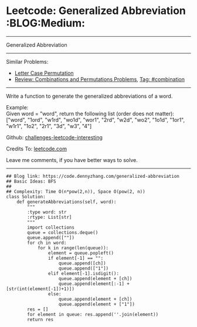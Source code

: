 # Leetcode: Generalized Abbreviation     :BLOG:Medium:


---

Generalized Abbreviation  

---

Similar Problems:  
-   [Letter Case Permutation](https://code.dennyzhang.com/letter-case-permutation)
-   [Review: Combinations and Permutations Problems](https://code.dennyzhang.com/review-combination), [Tag: #combination](https://code.dennyzhang.com/tag/combination)

---

Write a function to generate the generalized abbreviations of a word.  

Example:  
Given word = "word", return the following list (order does not matter):  
["word", "1ord", "w1rd", "wo1d", "wor1", "2rd", "w2d", "wo2", "1o1d", "1or1", "w1r1", "1o2", "2r1", "3d", "w3", "4"]  

Github: [challenges-leetcode-interesting](https://github.com/DennyZhang/challenges-leetcode-interesting/tree/master/generalized-abbreviation)  

Credits To: [leetcode.com](https://leetcode.com/problems/generalized-abbreviation/description/)  

Leave me comments, if you have better ways to solve.  

---

    ## Blog link: https://code.dennyzhang.com/generalized-abbreviation
    ## Basic Ideas: BFS
    ##
    ## Complexity: Time O(n*pow(2,n)), Space O(pow(2, n))
    class Solution:
        def generateAbbreviations(self, word):
            """
            :type word: str
            :rtype: List[str]
            """
            import collections
            queue = collections.deque()
            queue.append([""])
            for ch in word:
                for k in range(len(queue)):
                    element = queue.popleft()
                    if element[-1] == "":
                        queue.append([ch])
                        queue.append(["1"])
                    elif element[-1].isdigit():
                        queue.append(element + [ch])
                        queue.append(element[:-1] + [str(int(element[-1])+1)])
                    else:
                        queue.append(element + [ch])
                        queue.append(element + ["1"])
            res = []
            for element in queue: res.append(''.join(element))
            return res